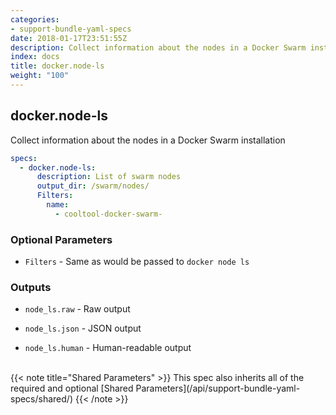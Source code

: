 ```yaml
---
categories:
- support-bundle-yaml-specs
date: 2018-01-17T23:51:55Z
description: Collect information about the nodes in a Docker Swarm installation
index: docs
title: docker.node-ls
weight: "100"
---
```


## docker.node-ls

Collect information about the nodes in a Docker Swarm installation


```yaml
specs:
  - docker.node-ls:
      description: List of swarm nodes
      output_dir: /swarm/nodes/
      Filters:
        name:
          - cooltool-docker-swarm-
```

    
### Optional Parameters


- `Filters` - Same as would be passed to `docker node ls`


    
### Outputs


- `node_ls.raw` - Raw output

- `node_ls.json` - JSON output

- `node_ls.human` - Human-readable output

    
<br>
{{< note title="Shared Parameters" >}}
This spec also inherits all of the required and optional [Shared Parameters](/api/support-bundle-yaml-specs/shared/)
{{< /note >}}
    
    